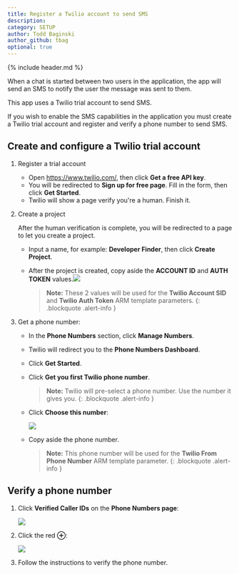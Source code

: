 ```yaml
---
title: Register a Twilio account to send SMS
description: 
category: SETUP
author: Todd Baginski
author_github: tbag
optional: true
---
```


{% include header.md %}

When a chat is started between two users in the application, the app will send an SMS to notify the user the message was sent to them. 

This app uses a Twilio trial account to send SMS.

If you wish to enable the SMS capabilities in the application you must create a Twilio trial account and register and verify a phone number to send SMS.

## Create and configure a Twilio trial account

1. Register a trial account

   * Open https://www.twilio.com/, then click **Get a free API key**. 
   * You will be redirected to **Sign up for free page**. Fill in the form, then click **Get Started**.
   * Twilio will show a page verify you're a human. Finish it.

2. Create a project

   After the human verification is complete, you will be redirected to a page to let you create a project.

   * Input a name, for example: **Developer Finder**, then click **Create Project**.

   * After the project is created, copy aside the **ACCOUNT ID** and **AUTH TOKEN** values.![]({{site.baseurl}}/img/twilio-api-credentials.png)

     > **Note:** These 2 values will be used for the **Twilio Account SID** and **Twilio Auth Token** ARM template parameters.
     {: .blockquote .alert-info }

3. Get a phone number:

   * In the **Phone Numbers** section, click **Manage Numbers**.
   * Twilio will redirect you to the **Phone Numbers Dashboard**.
   * Click **Get Started**.
   * Click **Get you first Twilio phone number**.

     > **Note:** Twilio will pre-select a phone number.  Use the number it gives you.
     {: .blockquote .alert-info }
   * Click **Choose this number**:

     ![]({{site.baseurl}}/img/twilio-phone-number.png)

   * Copy aside the phone number.

     > **Note:** This phone number will be used for the **Twilio From Phone Number** ARM template parameter.
     {: .blockquote .alert-info }

## Verify a phone number

1. Click **Verified Caller IDs** on the **Phone Numbers page**:

   ![]({{site.baseurl}}/img/twilio-verified-caller-ids.png)

2. Click the red **⊕**:

   ![]({{site.baseurl}}/img/twilio-verify-a-phone-number.png)

3. Follow the instructions to verify the phone number.